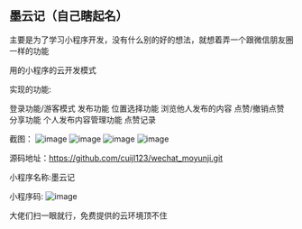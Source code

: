 ## 墨云记（自己瞎起名）
主要是为了学习小程序开发，没有什么别的好的想法，就想着弄一个跟微信朋友圈一样的功能

用的小程序的云开发模式

实现的功能:

登录功能/游客模式
发布功能
位置选择功能
浏览他人发布的内容
点赞/撤销点赞
分享功能
个人发布内容管理功能
点赞记录

截图：
![image](https://github.com/cuijl123/wechat_moyunji/blob/master/screenShots/64deb6f9de9125778db7b2cb1260ca5.jpg)
![image](https://github.com/cuijl123/wechat_moyunji/blob/master/screenShots/6080f3869518f6f36ccc7d3233de183.jpg)
![image](https://github.com/cuijl123/wechat_moyunji/blob/master/screenShots/135ace0e24440dc72dbb683b972c43d.jpg)
![image](https://github.com/cuijl123/wechat_moyunji/blob/master/screenShots/72c3bed9b2de1e1111b9c177806af75.jpg)

源码地址：https://github.com/cuijl123/wechat_moyunji.git

小程序名称:墨云记

小程序码:
![image](https://github.com/cuijl123/wechat_moyunji/blob/master/screenShots/moyunji.jpg)

大佬们扫一眼就行，免费提供的云环境顶不住